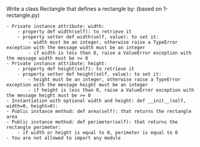 Write a class Rectangle that defines a rectangle by: (based on 1-rectangle.py)

    - Private instance attribute: width:
        - property def width(self): to retrieve it
        - property setter def width(self, value): to set it:
            - width must be an integer, otherwise raise a TypeError exception with the message width must be an integer
            - if width is less than 0, raise a ValueError exception with the message width must be >= 0
    - Private instance attribute: height:
        - property def height(self): to retrieve it
        - property setter def height(self, value): to set it:
            - height must be an integer, otherwise raise a TypeError exception with the message height must be an integer
            - if height is less than 0, raise a ValueError exception with the message height must be >= 0
    - Instantiation with optional width and height: def __init__(self, width=0, height=0):
    - Public instance method: def area(self): that returns the rectangle area
    - Public instance method: def perimeter(self): that returns the rectangle perimeter:
        - if width or height is equal to 0, perimeter is equal to 0
    - You are not allowed to import any module
